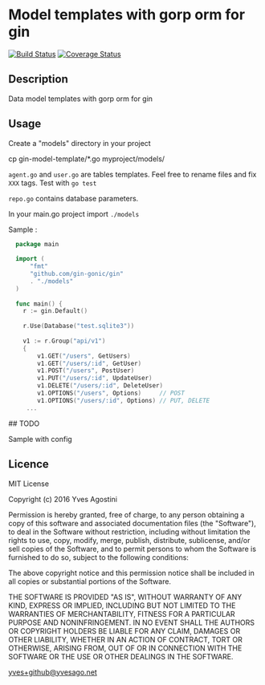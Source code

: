 Model templates with gorp orm for gin 
====================================

[![Build Status](https://travis-ci.org/yvesago/gin-model-template.svg?branch=master)](https://travis-ci.org/yvesago/gin-model-template)
[![Coverage Status](https://coveralls.io/repos/github/yvesago/gin-model-template/badge.svg?branch=master)](https://coveralls.io/github/yvesago/gin-model-template)

## Description

Data model templates with gorp orm for gin

## Usage

Create a "models" directory in your project

  cp gin-model-template/*.go  myproject/models/ 

``agent.go`` and ``user.go`` are tables templates. Feel free to rename files and fix ``XXX`` tags.
Test with ``go test``

``repo.go`` contains database parameters. 

In your main.go project import ``./models``

Sample :

```go
  package main
    
  import (
      "fmt"
      "github.com/gin-gonic/gin"
      . "./models"
  )
    
  func main() {
    r := gin.Default()
    
    r.Use(Database("test.sqlite3"))
  
    v1 := r.Group("api/v1")
    {
        v1.GET("/users", GetUsers)
        v1.GET("/users/:id", GetUser)
        v1.POST("/users", PostUser)
        v1.PUT("/users/:id", UpdateUser)
        v1.DELETE("/users/:id", DeleteUser)
        v1.OPTIONS("/users", Options)     // POST
        v1.OPTIONS("/users/:id", Options) // PUT, DELETE
     ...

```


## TODO

Sample with config

## Licence

MIT License

Copyright (c) 2016 Yves Agostini

Permission is hereby granted, free of charge, to any person obtaining a copy
of this software and associated documentation files (the "Software"), to deal
in the Software without restriction, including without limitation the rights
to use, copy, modify, merge, publish, distribute, sublicense, and/or sell
copies of the Software, and to permit persons to whom the Software is
furnished to do so, subject to the following conditions:

The above copyright notice and this permission notice shall be included in all
copies or substantial portions of the Software.

THE SOFTWARE IS PROVIDED "AS IS", WITHOUT WARRANTY OF ANY KIND, EXPRESS OR
IMPLIED, INCLUDING BUT NOT LIMITED TO THE WARRANTIES OF MERCHANTABILITY,
FITNESS FOR A PARTICULAR PURPOSE AND NONINFRINGEMENT. IN NO EVENT SHALL THE
AUTHORS OR COPYRIGHT HOLDERS BE LIABLE FOR ANY CLAIM, DAMAGES OR OTHER
LIABILITY, WHETHER IN AN ACTION OF CONTRACT, TORT OR OTHERWISE, ARISING FROM,
OUT OF OR IN CONNECTION WITH THE SOFTWARE OR THE USE OR OTHER DEALINGS IN THE
SOFTWARE.


<yves+github@yvesago.net>
